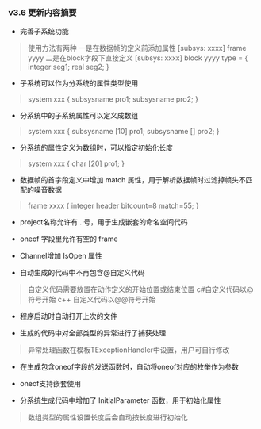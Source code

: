 ﻿### v3.6 更新内容摘要

- 完善子系统功能
> 使用方法有两种
> 一是在数据帧的定义前添加属性 [subsys: xxxx] frame yyyy
> 二是在block字段下直接定义 [subsys: xxxx] block yyyy type = { integer seg1; real seg2; }

- 子系统可以作为分系统的属性类型使用
> system xxx { subsysname pro1; subsysname pro2; }

- 分系统中的子系统属性可以定义成数组
> system xxx { subsysname [10] pro1; subsysname [] pro2; }

- 分系统的属性定义为数组时，可以指定初始化长度
> system xxx { char [20] pro1; }

- 数据帧的首字段定义中增加 match 属性，用于解析数据帧时过滤掉帧头不匹配的噪音数据
> frame xxxx { integer header bitcount=8 match=55; }

- project名称允许有 . 号，用于生成嵌套的命名空间代码

- oneof 字段里允许有空的 frame

- Channel增加 IsOpen 属性

- 自动生成的代码中不再包含@自定义代码
> 自定义代码需要放置在动作定义的开始位置或结束位置
> c#自定义代码以@符号开始
> c++ 自定义代码以@@符号开始

- 程序启动时自动打开上次的文件

- 生成的代码中对全部类型的异常进行了捕获处理
> 异常处理函数在模板TExceptionHandler中设置，用户可自行修改

- 在生成包含oneof字段的发送函数时，自动将oneof对应的枚举作为参数

- oneof支持嵌套使用

- 分系统生成代码中增加了 InitialParameter 函数，用于初始化属性
> 数组类型的属性设置长度后会自动按长度进行初始化
